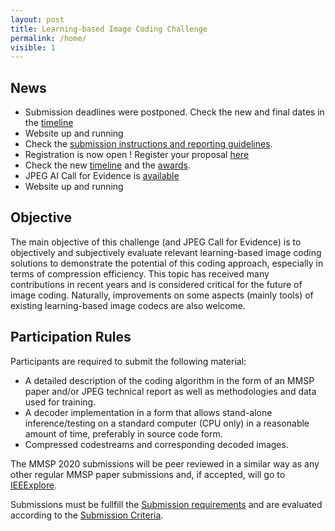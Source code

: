 ```yaml
---
layout: post
title: Learning-based Image Coding Challenge
permalink: /home/
visible: 1
---
```


## News
* Submission deadlines were postponed. Check the new and final dates in the [timeline](/0-time/)
* Website up and running
* Check the [submission instructions and reporting guidelines](/sub_instructs/).
* Registration is now open ! Register your proposal [here](https://forms.gle/uLwJZFZYQgx8NaYh9)
* Check the new [timeline](/0-time/) and the [awards](/1-awards/).
* JPEG AI Call for Evidence is [available](https://jpeg.org/items/20200224_cfe_peg_ai.html)
* Website up and running

## Objective

The main objective of this challenge (and JPEG Call for Evidence) is to objectively and subjectively evaluate relevant learning-based image coding solutions to demonstrate the potential of this coding approach, especially in terms of compression efficiency. This topic has received many contributions in recent years and is considered critical for the future of image coding. Naturally, improvements on some aspects (mainly tools) of existing learning-based image codecs are also welcome.

## Participation Rules

Participants are required to submit the following material:

* A detailed description of the coding algorithm in the form of an MMSP paper and/or JPEG technical report as well as methodologies and data used for training.
* A decoder implementation in a form that allows stand-alone inference/testing on a standard computer (CPU only) in a reasonable amount of time, preferably in source code form.
* Compressed codestreams and corresponding decoded images.

The MMSP 2020 submissions will be peer reviewed in a similar way as any other regular MMSP paper submissions and, if accepted, will go to [IEEExplore](https://ieeexplore.ieee.org/Xplore/home.jsp). 

Submissions must be fullfill the [Submission requirements](/0-sub_req/) and are evaluated according to the [Submission Criteria](/8-criteria/).


